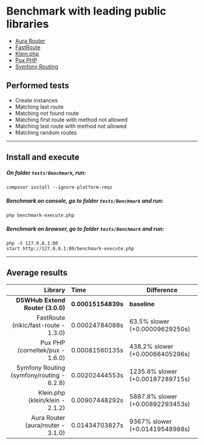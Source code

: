 # Benchmark with leading public libraries
- [Aura Router](https://github.com/auraphp/Aura.Router)
- [FastRoute](https://github.com/nikic/FastRoute)
- [Klein.php](https://github.com/klein/klein.php)
- [Pux PHP](https://github.com/c9s/Pux)
- [Symfony Routing](https://github.com/symfony/routing)

## Performed tests 
- Create instances
- Matching last route
- Matching not found route
- Matching first route with method not allowed
- Matching last route with method not allowed
- Matching random routes

---

## Install and execute

##### On folder `tests/Benchmark`, run:
```shell
composer install --ignore-platform-reqs
```

##### Benchmark on console, go to folder `tests/Benchmark` and run:
```shell
php benchmark-execute.php
```

##### Benchmark on browser, go to folder `tests/Benchmark` and run:
```shell
php -S 127.0.0.1:80
start http://127.0.0.1:80/benchmark-execute.php
```

---

## Average results
|                                   Library | Time               | Difference                       |
|------------------------------------------:|:-------------------|----------------------------------|
|          **D5WHub Extend Router (3.0.0)** | **0.00015154839s** | **baseline**                     |
|      FastRoute (nikic/fast-route - 1.3.0) | 0.00024784088s     | 63.5% slower (+0.00009629250s)   |
|           Pux PHP (corneltek/pux - 1.6.0) | 0.00081560135s     | 438.2% slower (+0.00066405296s)  |
| Symfony Routing (symfony/routing - 6.2.8) | 0.00202444553s     | 1235.8% slower (+0.00187289715s) |
|           Klein.php (klein/klein - 2.1.2) | 0.00907448292s     | 5887.8% slower (+0.00892293453s) |
|         Aura Router (aura/router - 3.1.0) | 0.01434703827s     | 9367% slower (+0.01419548988s)   |
